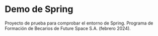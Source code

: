 # Demo de Spring

Proyecto de prueba para comprobar el entorno de Spring.
Programa de Formación de Becarios de Future Space S.A. (febrero 2024).
